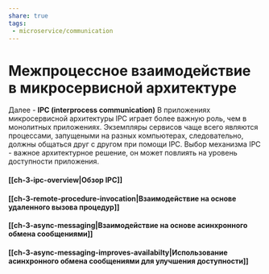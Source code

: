```yaml
---
share: true
tags: 
 - microservice/communication
---
```

# Межпроцессное взаимодействие в микросервисной архитектуре
Далее - **IPC (interprocess communication)**
В приложениях микросервисной архитектуры IPC играет более важную роль, чем в монолитных приложениях. Экземпляры сервисов чаще всего являются процессами, запущеными на разных компьютерах, следовательно, должны общаться друг с другом при помощи IPC. Выбор механизма IPC  - важное архитектурное решение, он может повлиять на уровень доступности приложения.

#### [[ch-3-ipc-overview|Обзор IPC]]
#### [[ch-3-remote-procedure-invocation|Взаимодействие на основе удаленного вызова процедур]]
#### [[ch-3-async-messaging|Взаимодействие на основе асинхронного обмена сообщениями]]
#### [[ch-3-async-messaging-improves-availabilty|Использование асинхронного обмена сообщениями для улучшения доступности]]